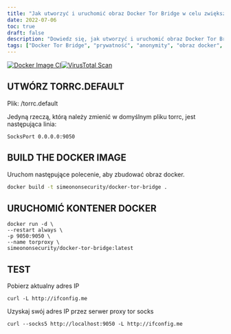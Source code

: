 ```yaml
---
title: "Jak utworzyć i uruchomić obraz Docker Tor Bridge w celu zwiększenia prywatności i anonimowości"
date: 2022-07-06
toc: true
draft: false
description: "Dowiedz się, jak utworzyć i uruchomić obraz Docker Tor Bridge, aby poprawić swoją prywatność i anonimowość w Internecie."
tags: ["Docker Tor Bridge", "prywatność", "anonymity", "obraz docker", "torrc.default", "kompilacja docker", "kontener docker", "bieżący adres IP", "tor socks proxy", "bezpieczeństwo online", "Zwiększona prywatność", "networking", "dokowanie", "konteneryzacja", "Samouczek Docker", "Adres IP", "prywatność sieci", "serwer proxy", "anonimowość sieci", "Sieć Docker", "Sieć Tor", "cyberbezpieczeństwo", "prywatność w internecie", "anonimowe przeglądanie", "Plik Docker", "bezpieczeństwo sieci", "ochrona sieci", "cyberobrona", "Wdrożenie Docker", "prywatność danych"]
---
```


[![Docker Image CI](https://github.com/simeononsecurity/docker-tor-bridge/actions/workflows/docker-image.yml/badge.svg)](https://github.com/simeononsecurity/docker-tor-bridge/actions/workflows/docker-image.yml)[![VirusTotal Scan](https://github.com/simeononsecurity/docker-tor-bridge/actions/workflows/virustotal.yml/badge.svg)](https://github.com/simeononsecurity/docker-tor-bridge/actions/workflows/virustotal.yml)

## UTWÓRZ TORRC.DEFAULT
Plik: /torrc.default

Jedyną rzeczą, którą należy zmienić w domyślnym pliku torrc, jest następująca linia:

```SocksPort 0.0.0.0:9050```

## BUILD THE DOCKER IMAGE
Uruchom następujące polecenie, aby zbudować obraz docker.

```bash
docker build -t simeononsecurity/docker-tor-bridge .
```

 
## URUCHOMIĆ KONTENER DOCKER
```docker
docker run -d \
--restart always \
-p 9050:9050 \
--name torproxy \
simeononsecurity/docker-tor-bridge:latest
``` 

## TEST
Pobierz aktualny adres IP

```curl -L http://ifconfig.me```

Uzyskaj swój adres IP przez serwer proxy tor socks

```curl --socks5 http://localhost:9050 -L http://ifconfig.me```
 
